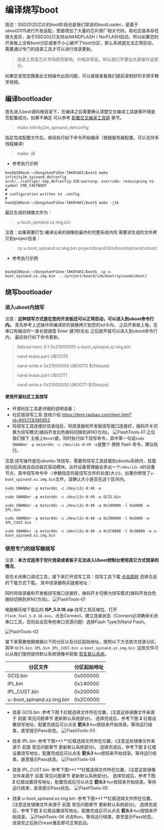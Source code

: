 # 编译烧写boot
简述：SSD202D芯片的boot阶段也是我们常说的bootLoader，是基于uboot2015进行开发适配，里面增加了大量的芯片原厂相关代码，和社区版本存在很大差异，由于SSD202只支持从NANDFLASH / NorFLASH启动，所以如果您的开发板上没有boot分区或者不小心破坏了boot分区，那么系统就无法正常启动，需要通过专门的烧录工具才可以进行烧录更新。

> 烧录工具受芯片市场供货影响，价格非常高，所以我们不建议大家操作这部分。

如果您发现您跟着此文档操作出现问题，可以直接查看我们提前录制好的手把手教学视频。


## 编译bootloader

首先进入boot源码根目录下，在编译之前需要确认清楚交叉编译工具链等环境是否配置成功，如果不确定 可以参考 [配置交叉编译工具链](/DongshanPi-One/05-GetSourceCode/#_4) 章节。

> make infinity2m_spinand_defconfig

指定完成配置文件后，继续执行如下命令开始编译（根据服务器配置，可以支持多线程编译）
> make -j8

* 参考执行示例
``` shell
book@100ask:~/DongshanPiOne-TAKOYAKI/boot$ make infinity2m_spinand_defconfig
arch/../configs/.tmp_defconfig:326:warning: override: reassigning to symbol CMD_FASTBOOT
#
# configuration written to .config
#
book@100ask:~/DongshanPiOne-TAKOYAKI/boot$ make -j16
```

最后生成的镜像文件为：
> u-boot_spinand.xz.img.bin

注意：如果需要打包 编译出来的镜像到最终的完整系统内则 需要讲生成的文件拷贝到project目录：
> cp u-boot_spinand.xz.img.bin project/board/i2m/boot/spinand/uboot/

* 参考执行示例
``` shell

book@100ask:~/DongshanPiOne-TAKOYAKI/boot$  cp u-boot_spinand.xz.img.bin  ../project/board/i2m/boot/spinand/uboot/

```

## 烧写bootloader

### 进入uboot内烧写
注意：**这种烧写方式是在您的开发板还可以正常启动，可以进入到uboot命令行内。**
首先参考上述操作将编译好的镜像拷贝到您的sd卡内，
之后开发板上电，在串口有输出时一直长按键盘 Enter 键3秒左右 之后放开就可以进入到uboot命令行内，
最后执行如下命令更新。

> fatload  mmc 0:1 0x21000000 u-boot_spinand.xz.img.bin
> 
> nand erase.part UBOOT0
> 
> nand write.e 0x21000000 UBOOT0 ${filesize}
> 
> nand erase.part UBOOT1
> 
> nand write.e 0x21000000 UBOOT1 ${filesize}



#### 使用开源社区工具烧写
* 开源社区工具更详细的说明请看；[](https://dongshanpi.com/DongshanPi-One/19.OpensourceMstarTools/)
* 社区版烧写工具 连线介绍 https://item.taobao.com/item.htm?id=665728385852
* 将烧写工具连接好烧录线后，将烧录器和开发板烧写接口连接好，拨码开关切换为烧写模式(拨码开发白色拨码切换到非NO方向)。
![FlashTools-01](https://cdn.jsdelivr.net/gh/codebug8/DongshanPi-Photos@master/FlashTools-01.png)
之后我们按下 主板上`Reset`键，同时执行如下烧写命令，其中第一句话`sudo SNANDer -p mstarddc -c /dev/i2c-0:49 -e`是整个 擦除 flash 命令，建议执行。

注意:烧写操作是在ubuntu-18烧写，需要将烧写工具挂载到ubuntu系统内，挂载成功后系统会自动装在驱动模块，此时设备管理器会多出一个`/dev/i2c-0`的设备节点，其中烧写命令中 ` -l `参数指定的是烧写文件的长度(大小)，如果你修改了`u-boot_spinand.xz.img.bin`文件，请确认大小是否在这个区间内。

```shell
sudo SNANDer -p mstarddc -c /dev/i2c-0:49 -e

sudo SNANDer -p mstarddc -c /dev/i2c-0:49 -w GCIS.bin

sudo SNANDer -p mstarddc -c /dev/i2c-0:49 -a 0x140000 -l 0x6000 -w IPL.bin

sudo SNANDer -p mstarddc -c /dev/i2c-0:49 -a 0x200000 -l 0x5800 -w IPL_CUST.bin

sudo SNANDer -p mstarddc -c /dev/i2c-0:49 -a 0x2C0000 -l 0x3B800 -w u-boot_spinand.xz.img.bin
```



### 使用专门的烧写器烧写
注意：**本方式适用于空片烧录或者板子无法进入Uboot控制台使用其它方式烧录的情况**。

首先关闭串口调试工具，接下来打开烧写工具：烧写工具下载 [点击跳转](https://dongshanpi.com/DongshanPi-One/10-SupportTools/)  选择合适的下载方式下载。
其中烧录器购买链接地址：

同时将烧录器和开发板烧写接口连接好，拨码开关切换为烧写模式(拨码开发白色拨码切换到非NO方向)。
![FlashTools-01](https://cdn.jsdelivr.net/gh/codebug8/DongshanPi-Photos@master/FlashTools-01.png)

电脑解压缩下载后的 **ISP_5.0.18.zip** 烧写工具压缩包，打开 `Flash_Tool_5.0.18.exe`，点击Connect，建立连接状态（Connect必须确保关闭串口工具，否则会出现争抢串口资源问题）选择Flash Type为Nand Flash。

![FlashTools-02](https://cdn.jsdelivr.net/gh/codebug8/DongshanPi-Photos@master/FlashTools-02.png)

接下来需要根据根据以下的分区以及分区起始地址，按照以下方法依次烧录分区。
其中 `GCIS.bin IPL.bin IPL_CUST.bin u-boot_spinand.xz.img.bin `这些文件可以从我们提供提供默认系统镜像中获取 [恢复默认系统]()。

|分区文件 |	分区起始地址 |
|-------- | ---------- |
| GCIS.bin |	0x000000 |
| IPL.bin | 	0x140000 |
| IPL_CUST.bin | 	0x200000 |
| u-boot_spinand.xz.img.bin | 	0x2C0000 |

* 烧录  GCIS.bin :参考下图 **1** 红框选择文件所在位置，(注意这些镜像文件来源于 前面 常见问题章节  更新默认系统部分)。
选择完成后，参考下图 **2** 红框设置烧写地址，配置完成后可以点击 **箭头3** `Run`按钮来开始烧录。等待运行结束，直至提示Pass状态。
![FlashTools-03](https://cdn.jsdelivr.net/gh/codebug8/DongshanPi-Photos@master/FlashTools-03.png)

* 烧录  IPL.bin :参考下图**1 **红框选择文件所在位置，(注意这些镜像文件来源于 前面 常见问题章节  更新默认系统部分)。
选择完成后，参考下图 **2** 红框设置烧写地址，配置完成后可以点击 **箭头3** `Run`按钮来开始烧录。等待运行结束，直至提示Pass状态。
![FlashTools-04](https://cdn.jsdelivr.net/gh/codebug8/DongshanPi-Photos@master/FlashTools-04.png)

* 烧录  IPL_CUST.bin :参考下图**1 **红框选择文件所在位置，(注意这些镜像文件来源于 前面 常见问题章节  更新默认系统部分)。
选择完成后，参考下图 **2** 红框设置烧写地址，配置完成后可以点击 **箭头3** `Run`按钮来开始烧录。等待运行结束，直至提示Pass状态。
![FlashTools-05](https://cdn.jsdelivr.net/gh/codebug8/DongshanPi-Photos@master/FlashTools-05.png)

* 烧录 u-boot_spinand.xz.img.bin :参考下图**1 **红框选择文件所在位置，(注意这些镜像文件来源于 前面 常见问题章节  更新默认系统部分)。
选择完成后，参考下图 **2** 红框设置烧写地址，配置完成后可以点击 **箭头3** `Run`按钮来开始烧录。
![FlashTools-06](https://cdn.jsdelivr.net/gh/codebug8/DongshanPi-Photos@master/FlashTools-06.png)
点击Run，等待运行结束，直至提示Pass状态。烧录完之后执行reset重启即可正常启动。
